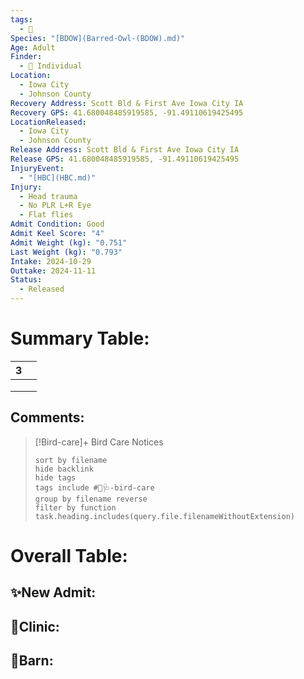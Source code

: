 ```yaml
---
tags:
  - 🦅
Species: "[BDOW](Barred-Owl-(BDOW).md)"
Age: Adult
Finder:
  - 🧑 Individual
Location:
  - Iowa City
  - Johnson County
Recovery Address: Scott Bld & First Ave Iowa City IA
Recovery GPS: 41.680048485919585, -91.49110619425495
LocationReleased:
  - Iowa City
  - Johnson County
Release Address: Scott Bld & First Ave Iowa City IA
Release GPS: 41.680048485919585, -91.49110619425495
InjuryEvent:
  - "[HBC](HBC.md)"
Injury:
  - Head trauma
  - No PLR L+R Eye
  - Flat flies
Admit Condition: Good
Admit Keel Score: "4"
Admit Weight (kg): "0.751"
Last Weight (kg): "0.793"
Intake: 2024-10-29
Outtake: 2024-11-11
Status:
  - Released
---
```


# Summary Table:

<div><table class="dataview table-view-table"><thead class="table-view-thead"><tr class="table-view-tr-header"><th class="table-view-th"><span></span><span class="dataview small-text">3</span></th><th class="table-view-th"><span></span></th></tr></thead><tbody class="table-view-tbody"><tr><td><span></span></td><td><span></span></td></tr><tr><td><span></span></td><td><span></span></td></tr><tr><td><span></span></td><td><span></span></td></tr></tbody></table></div>

## Comments:

> [!Bird-care]+ Bird Care Notices
>   ```tasks  
>   sort by filename
>   hide backlink
>   hide tags
>   tags include #🦅🩺-bird-care 
>   group by filename reverse
>   filter by function task.heading.includes(query.file.filenameWithoutExtension)
>   ```

# Overall Table:

## ✨New Admit:



## 🏥Clinic:



## 🏡Barn:



